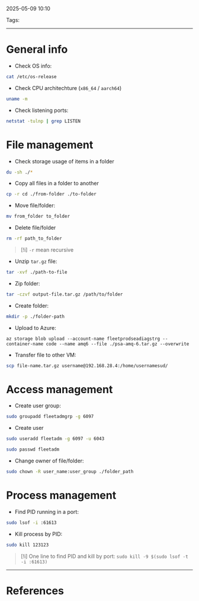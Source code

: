 2025-05-09 10:10

Tags: 

---

# General info
- Check OS info:
```sh
cat /etc/os-release
```
- Check CPU architechture (`x86_64` / `aarch64`)
```sh
uname -m
```
- Check listening ports:
```sh
netstat -tulnp | grep LISTEN
```
# File management
- Check storage usage of items in a folder
```sh
du -sh ./*
```
- Copy all files in a folder to another
```sh
cp -r cd ./from-folder ./to-folder
```
- Move file/folder:
```sh
mv from_folder to_folder
```
- Delete file/folder
```sh
rm -rf path_to_folder
```

> [!i] `-r` mean recursive

- Unzip `tar.gz` file:
```sh
tar -xvf ./path-to-file 
```
- Zip folder:
```sh
tar -czvf output-file.tar.gz /path/to/folder
```
- Create folder:
```sh
mkdir -p ./folder-path
```
- Upload to Azure:
```
az storage blob upload --account-name fleetprodseadiagstrg --container-name code --name amq6 --file ./psa-amq-6.tar.gz --overwrite
```
- Transfer file to other VM:
```sh
scp file-name.tar.gz username@192.168.28.4:/home/usernamesud/
```
# Access management
- Create user group:
```sh
sudo groupadd fleetadmgrp -g 6097
```
- Create user
```sh
sudo useradd fleetadm -g 6097 -u 6043

sudo passwd fleetadm
```
- Change owner of file/folder:
```sh
sudo chown -R user_name:user_group ./folder_path
```

# Process management
- Find PID running in a port:
```sh
sudo lsof -i :61613
```
- Kill process by PID:
```sh
sudo kill 123123
```

> [!i] One line to find PID and kill by port: `sudo kill -9 $(sudo lsof -t -i :61613)`


---
# References